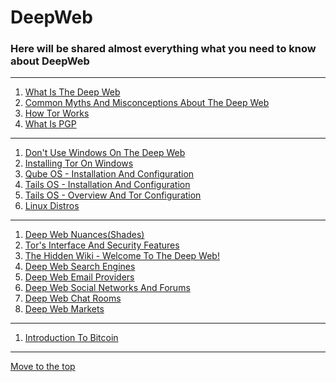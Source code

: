 # DeepWeb
### Here will be shared almost everything what you need to know about DeepWeb 

 <!--
Just a comment 
Firmware flashing tools 
 -->

<hr>

1. [What Is The Deep Web](0001.md)
2. [Common Myths And Misconceptions About The Deep Web](0010.md)
3. [How Tor Works](0011.md)
4. [What Is PGP](0100.md) 
<hr>

1. [Don't Use Windows On The Deep Web](0101.md)
2. [Installing Tor On Windows](0110.md)
3. [Qube OS - Installation And Configuration](0111.md)
4. [Tails OS - Installation And Configuration](1000.md)
5. [Tails OS - Overview And Tor Configuration](1001.md)
6. [Linux Distros](1010.md)
<hr>
 
 <!--
 11
 -->

1. [Deep Web Nuances(Shades)](1011.md)
2. [Tor's Interface And Security Features](1100.md)
3. [The Hidden Wiki - Welcome To The Deep Web!](1101.md)
4. [Deep Web Search Engines](1110.md)
5. [Deep Web Email Providers](1111.md)
6. [Deep Web Social Networks And Forums](00010000.md)
7. [Deep Web Chat Rooms](00010001.md)
8. [Deep Web Markets](00010010.md)

<hr>
 
 1. [Introduction To Bitcoin](00010010.md) 


<hr>

[Move to the top](https://github.com/wikicrafter/DeepWeb)


